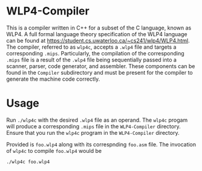 # WLP4-Compiler

This is a compiler written in C++ for a subset of the C language, known as WLP4. A full formal language theory specification of the WLP4 language can be found at https://student.cs.uwaterloo.ca/~cs241/wlp4/WLP4.html. The compiler, referred to as ``wlp4c``, accepts a ``.wlp4`` file and targets a corresponding ``.mips``. Particularly, the compilation of the corresponding ``.mips`` file is a result of the ``.wlp4`` file being sequentially passed into a scanner, parser, code generator, and assembler. These components can be found in the ``Compiler`` subdirectory and must be present for the compiler to generate the machine code correctly.

# Usage

Run ``./wlp4c`` with the desired ``.wlp4`` file as an operand. The ``wlp4c`` progam will produce a corresponding ``.mips`` file in the ``WLP4-Compiler`` directory. Ensure that you run the ``wlp4c`` program in the ``WLP4-Compiler`` directory. 

Provided is ``foo.wlp4`` along with its correspnding ``foo.asm`` file. The invocation of ``wlp4c`` to compile ``foo.wlp4`` would be 

```sh
./wlp4c foo.wlp4
```
